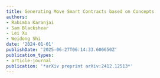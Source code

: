 ```yaml
---
title: Generating Move Smart Contracts based on Concepts
authors:
- Rabimba Karanjai
- Sam Blackshear
- Lei Xu
- Weidong Shi
date: '2024-01-01'
publishDate: '2025-06-27T06:14:33.606650Z'
publication_types:
- article-journal
publication: '*arXiv preprint arXiv:2412.12513*'
---
```

